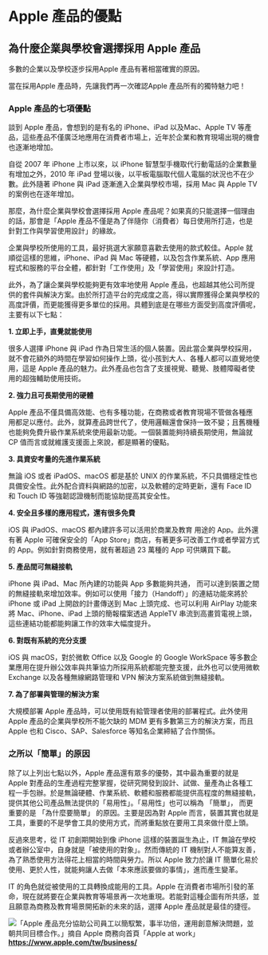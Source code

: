 # Apple 產品的優點

## 為什麼企業與學校會選擇採用 Apple 產品

多數的企業以及學校逐步採用Apple 產品有著相當確實的原因。

當在採用Apple 產品時，先讓我們再一次確認Apple 產品所有的獨特魅力吧！

### Apple 產品的七項優點
談到 Apple 產品，會想到的是有名的 iPhone、iPad 以及Mac、Apple TV 等產品，這些產品不僅廣泛地應用在消費者市場上，近年於企業和教育現場出現的機會也逐漸地增加。

自從 2007 年 iPhone 上市以來，以 iPhone 智慧型手機取代行動電話的企業數量有增加之外，2010 年 iPad 登場以後，以平板電腦取代個人電腦的狀況也不在少數。此外隨著 iPhone 與 iPad 逐漸進入企業與學校市場，採用 Mac 與 Apple TV 的案例也在逐年增加。

那麼，為什麼企業與學校會選擇採用 Apple 產品呢？如果真的只能選擇一個理由的話，那會是「Apple 產品不僅是為了伴隨你（消費者）每日使用所打造，也是針對工作與學習使用設計」的緣故。

企業與學校所使用的工具，最好挑選大家願意喜歡去使用的款式較佳。Apple 就順從這樣的思維，iPhone、iPad 與 Mac 等硬體，以及包含作業系統、App 應用程式和服務的平台全體，都針對「工作使用」及「學習使用」來設計打造。

此外，為了讓企業與學校能夠更有效率地使用 Apple 產品，也超越其他公司所提供的套件與解決方案。由於所打造平台的完成度之高，得以實際獲得企業與學校的高度評價，而更能獲得更多單位的採用。具體到底是在哪些方面受到高度評價呢，主要有以下七點：

**1. 立即上手，直覺就能使用**

很多人選擇 iPhone 與 iPad 作為日常生活的個人裝置。因此當企業與學校採用，就不會花額外的時間在學習如何操作上頭，從小孩到大人、各種人都可以直覺地使用，這是 Apple 產品的魅力。此外產品也包含了支援視覺、聽覺、肢體障礙者使用的超強輔助使用技術。

**2. 強力且可長期使用的硬體**

Apple 產品不僅具備高效能、也有多種功能，在商務或者教育現場不管做各種應用都足以應付。此外，就算產品跨世代了，使用邏輯還會保持一致不變；且舊機種也能夠免費升級作業系統來使用最新功能。一個裝置能夠持續長期使用，無論就 CP 值而言或就維護支援面上來說，都是顯著的優點。

**3. 具資安考量的先進作業系統**

無論 iOS 或者 iPadOS、macOS 都是基於 UNIX 的作業系統，不只具備穩定性也具備安全性。此外配合資料與網路的加密，以及軟體的定時更新，還有 Face ID 和 Touch ID 等強韌認證機制而能協助提高其安全性。

**4. 安全且多樣的應用程式，還有很多免費**

iOS 與 iPadOS、macOS 都內建許多可以活用於商業及教育 用途的 App。此外還有著 Apple 可確保安全的「App Store」商店，有著更多可改善工作或者學習方式的 App。例如針對商務使用，就有著超過 23 萬種的 App 可供購買下載。

**5. 產品間可無縫接軌**

iPhone 與 iPad、Mac 所內建的功能與 App 多數能夠共通，
而可以達到裝置之間的無縫接軌來增加效率。例如可以使用「接力（Handoff）」的連結功能來將於 iPhone 或 iPad 上開啟的計畫傳送到 Mac 上頭完成、也可以利用 AirPlay 功能來將 Mac、iPhone、iPad 上頭的簡報檔案透過 AppleTV 串流到高畫質電視上頭， 這些連結功能都能夠讓工作的效率大幅度提升。

**6. 對既有系統的充分支援**

iOS 與 macOS，對於微軟 Office 以及 Google 的 Google WorkSpace 等多數企業應用在提升辦公效率與共筆協力所採用系統都能完整支援，此外也可以使用微軟 Exchange 以及各種無線網路管理和 VPN 解決方案系統做到無縫接軌。

**7. 為了部署與管理的解決方案**

大規模部署 Apple 產品時，可以使用既有給管理者使用的部署程式。此外使用 Apple 產品的企業與學校所不能欠缺的 MDM 更有多數第三方的解決方案，而且 Apple 也和 Cisco、SAP、Salesforce 等知名企業締結了合作關係。

### 之所以「簡單」的原因

除了以上列出七點以外，Apple 產品還有眾多的優勢，其中最為重要的就是 Apple 對產品的生產過程完整掌握，從研究開發到設計、試做、量產為止各種工程一手包辦。於是無論硬體、作業系統、軟體和服務都能提供高程度的無縫接軌，提供其他公司產品無法提供的「易用性」。「易用性」也可以稱為 「簡單」， 而更重要的是 「為什麼要簡單」 的原因。主要是因為對 Apple 而言，裝置其實也就是工具，重要的不是學會工具的使用方式，而將重點放在要用工具來做什麼上頭。

反過來思考，從 IT 初創期開始到像 iPhone 這樣的裝置誕生為止，IT 無論在學校或者辦公室中，自身就是「被使用的對象」。然而傳統的 IT 機制對人不能算友善，為了熟悉使用方法得花上相當的時間與勞力。所以 Apple 致力於讓 IT 簡單化易於使用、更於人性，就能夠讓人去做「本來應該要做的事情」，進而產生變革。

IT 的角色就從被使用的工具轉換成能用的工具。Apple 在消費者市場所引發的革命，現在就將要在企業與教育等場景再一次地重現。若能對這種企圖有所共感，並且願意為商務及教育場景開拓新的未來的話，選擇 Apple 產品就是最佳的捷徑。

![「Apple 產品充分協助公司員工以簡馭繁，事半功倍，運用創意解決問題，並朝共同目標合作。」摘自 Apple 商務向首頁「Apple at work」](https://8668310.fs1.hubspotusercontent-na1.net/hubfs/8668310/MDM%20Book%202025/P4%20Apple%20at%20Work%E6%88%AA%E5%9C%96.png)
**https://www.apple.com/tw/business/**




